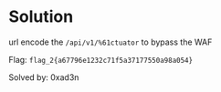 # Solution
url encode the `/api/v1/%61ctuator` to bypass the WAF
 
Flag: `flag_2{a67796e1232c71f5a37177550a98a054}`

Solved by: 0xad3n